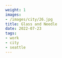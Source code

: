 ```yaml
---
weight: 1
images:
- /images/city/26.jpg
title: Glass and Needle
date: 2022-07-23
tags:
- work
- city
- seattle
---
```

